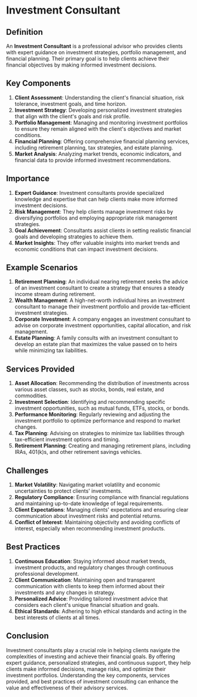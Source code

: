 # Investment Consultant

## Definition
An **Investment Consultant** is a professional advisor who provides clients with expert guidance on investment strategies, portfolio management, and financial planning. Their primary goal is to help clients achieve their financial objectives by making informed investment decisions.

## Key Components
1. **Client Assessment**: Understanding the client's financial situation, risk tolerance, investment goals, and time horizon.
2. **Investment Strategy**: Developing personalized investment strategies that align with the client's goals and risk profile.
3. **Portfolio Management**: Managing and monitoring investment portfolios to ensure they remain aligned with the client's objectives and market conditions.
4. **Financial Planning**: Offering comprehensive financial planning services, including retirement planning, tax strategies, and estate planning.
5. **Market Analysis**: Analyzing market trends, economic indicators, and financial data to provide informed investment recommendations.

## Importance
1. **Expert Guidance**: Investment consultants provide specialized knowledge and expertise that can help clients make more informed investment decisions.
2. **Risk Management**: They help clients manage investment risks by diversifying portfolios and employing appropriate risk management strategies.
3. **Goal Achievement**: Consultants assist clients in setting realistic financial goals and developing strategies to achieve them.
4. **Market Insights**: They offer valuable insights into market trends and economic conditions that can impact investment decisions.

## Example Scenarios
1. **Retirement Planning**: An individual nearing retirement seeks the advice of an investment consultant to create a strategy that ensures a steady income stream during retirement.
2. **Wealth Management**: A high-net-worth individual hires an investment consultant to manage their investment portfolio and provide tax-efficient investment strategies.
3. **Corporate Investment**: A company engages an investment consultant to advise on corporate investment opportunities, capital allocation, and risk management.
4. **Estate Planning**: A family consults with an investment consultant to develop an estate plan that maximizes the value passed on to heirs while minimizing tax liabilities.

## Services Provided
1. **Asset Allocation**: Recommending the distribution of investments across various asset classes, such as stocks, bonds, real estate, and commodities.
2. **Investment Selection**: Identifying and recommending specific investment opportunities, such as mutual funds, ETFs, stocks, or bonds.
3. **Performance Monitoring**: Regularly reviewing and adjusting the investment portfolio to optimize performance and respond to market changes.
4. **Tax Planning**: Advising on strategies to minimize tax liabilities through tax-efficient investment options and timing.
5. **Retirement Planning**: Creating and managing retirement plans, including IRAs, 401(k)s, and other retirement savings vehicles.

## Challenges
1. **Market Volatility**: Navigating market volatility and economic uncertainties to protect clients' investments.
2. **Regulatory Compliance**: Ensuring compliance with financial regulations and maintaining up-to-date knowledge of legal requirements.
3. **Client Expectations**: Managing clients' expectations and ensuring clear communication about investment risks and potential returns.
4. **Conflict of Interest**: Maintaining objectivity and avoiding conflicts of interest, especially when recommending investment products.

## Best Practices
1. **Continuous Education**: Staying informed about market trends, investment products, and regulatory changes through continuous professional development.
2. **Client Communication**: Maintaining open and transparent communication with clients to keep them informed about their investments and any changes in strategy.
3. **Personalized Advice**: Providing tailored investment advice that considers each client's unique financial situation and goals.
4. **Ethical Standards**: Adhering to high ethical standards and acting in the best interests of clients at all times.

## Conclusion
Investment consultants play a crucial role in helping clients navigate the complexities of investing and achieve their financial goals. By offering expert guidance, personalized strategies, and continuous support, they help clients make informed decisions, manage risks, and optimize their investment portfolios. Understanding the key components, services provided, and best practices of investment consulting can enhance the value and effectiveness of their advisory services.

